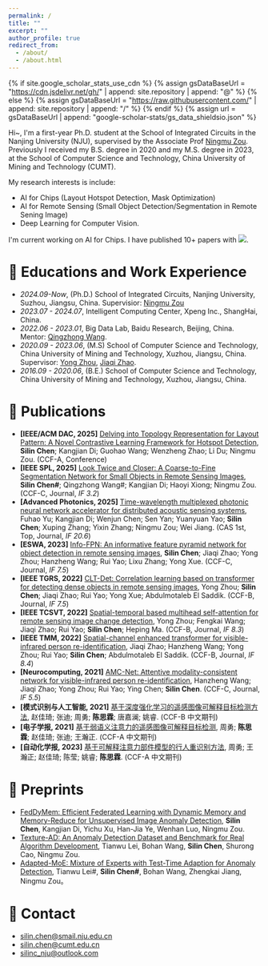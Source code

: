 ```yaml
---
permalink: /
title: ""
excerpt: ""
author_profile: true
redirect_from: 
  - /about/
  - /about.html
---
```

{% if site.google_scholar_stats_use_cdn %}
{% assign gsDataBaseUrl = "https://cdn.jsdelivr.net/gh/" | append: site.repository | append: "@" %}
{% else %}
{% assign gsDataBaseUrl = "https://raw.githubusercontent.com/" | append: site.repository | append: "/" %}
{% endif %}
{% assign url = gsDataBaseUrl | append: "google-scholar-stats/gs_data_shieldsio.json" %}
<span class='anchor' id='about-me'></span>

Hi~, I'm a first-year Ph.D. student at the School of Integrated Circuits in the Nanjing University (NJU), supervised by the Associate Prof [Ningmu Zou](https://zouningmu.github.io). Previously I received my B.S. degree in 2020 and my M.S. degree in 2023, at the School of Computer Science and Technology, China University of Mining and Technology (CUMT).

My research interests is include:
* AI for Chips (Layout Hotspot Detection, Mask Optimization)
* AI for Remote Sensing (Small Object Detection/Segmentation in Remote Sening Image)
* Deep Learning for Computer Vision. 

I'm current working on AI for Chips. I have published 10+ papers with <a href='https://scholar.google.com/citations?user=WMkMTb4AAAAJ'><img src="https://img.shields.io/endpoint?url={{ url | url_encode }}&logo=Google%20Scholar&labelColor=f6f6f6&color=9cf&style=flat&label=citations"></a>.

# 📖 Educations and Work Experience
- *2024.09-Now*, (Ph.D.) School of Integrated Circuits, Nanjing University, Suzhou, Jiangsu, China. Supervisior: [Ningmu Zou](https://zouningmu.github.io)
- *2023.07 - 2024.07*, Intelligent Computing Center, Xpeng Inc., ShangHai, China. 
- *2022.06 - 2023.01*, Big Data Lab, Baidu Research, Beijing, China. Mentor: [Qingzhong Wang](https://qingzwang.github.io).
- *2020.09 - 2023.06*, (M.S) School of Computer Science and Technology, China University of Mining and Technology, Xuzhou, Jiangsu, China. Supervisor: [Yong Zhou](https://cs.cumt.edu.cn/info/1016/1065.htm), [Jiaqi Zhao](https://www.scholat.com/zhaojiaqi).
- *2016.09 - 2020.06*, (B.E.) School of Computer Science and Technology, China University of Mining and Technology, Xuzhou, Jiangsu, China.

 
<!-- # 🔥 News
- *2022.02*: &nbsp;🎉🎉 Lorem ipsum dolor sit amet, consectetur adipiscing elit. Vivamus ornare aliquet ipsum, ac tempus justo dapibus sit amet. 
- *2022.02*: &nbsp;🎉🎉 Lorem ipsum dolor sit amet, consectetur adipiscing elit. Vivamus ornare aliquet ipsum, ac tempus justo dapibus sit amet.  -->


# 📝 Publications 

- **[IEEE/ACM DAC, 2025]** [Delving into Topology Representation for Layout Pattern:  A Novel Contrastive Learning Framework for Hotspot Detection](https://arxiv.org/abs/2401.09769), **Silin Chen**; Kangjian Di; Guohao Wang; Wenzheng Zhao; Li Du; Ningmu Zou. (CCF-A, Conference)
- **[IEEE SPL, 2025]** [Look Twice and Closer: A Coarse-to-Fine Segmentation Network for Small Objects in Remote Sensing Images](https://ieeexplore.ieee.org/document/10878803), **Silin Chen\#**; Qingzhong Wang\#; Kangjian Di; Haoyi Xiong; Ningmu Zou. (CCF-C, Journal, *IF 3.2*)
- **[Advanced Photonics, 2025]** [Time-wavelength multiplexed photonic neural network accelerator for distributed acoustic sensing systems](https://www.spiedigitallibrary.org/journals/advanced-photonics/volume-7/issue-02/026008/Time-wavelength-multiplexed-photonic-neural-network-accelerator-for-distributed-acoustic/10.1117/1.AP.7.2.026008.pdf), Fuhao Yu; Kangjian Di; Wenjun Chen; Sen Yan; Yuanyuan Yao; **Silin Chen**; Xuping Zhang; Yixin Zhang; Ningmu Zou; Wei Jiang. (CAS 1st, Top, Journal, *IF 20.6*)
- **[ESWA, 2023]** [Info-FPN: An informative feature pyramid network for object detection in remote sensing images](https://www.sciencedirect.com/science/article/pii/S0957417422021509), **Silin Chen**; Jiaqi Zhao; Yong Zhou; Hanzheng Wang; Rui Yao; Lixu Zhang; Yong Xue. (CCF-C, Journal, *IF 7.5*)
- **[IEEE TGRS, 2022]** [CLT-Det: Correlation learning based on transformer for detecting dense objects in remote sensing images](https://ieeexplore.ieee.org/abstract/document/9878347/), Yong Zhou; **Silin Chen**; Jiaqi Zhao; Rui Yao; Yong Xue; Abdulmotaleb El Saddik. (CCF-B, Journal, *IF 7.5*)
- **[IEEE TCSVT, 2022]** [Spatial-temporal based multihead self-attention for remote sensing image change detection](https://ieeexplore.ieee.org/abstract/document/9777690/), Yong Zhou; Fengkai Wang; Jiaqi Zhao; Rui Yao; **Silin Chen**; Heping Ma. (CCF-B, Journal, *IF 8.3*)
- **[IEEE TMM, 2022]** [Spatial-channel enhanced transformer for visible-infrared person re-identification](https://ieeexplore.ieee.org/abstract/document/9745797/), Jiaqi Zhao; Hanzheng Wang; Yong Zhou; Rui Yao; **Silin Chen**; Abdulmotaleb El Saddik. (CCF-B, Journal, *IF 8.4*)
- **[Neurocomputing, 2021]** [AMC-Net: Attentive modality-consistent network for visible-infrared person re-identification](https://www.sciencedirect.com/science/article/pii/S0925231221012376), Hanzheng Wang; Jiaqi Zhao; Yong Zhou; Rui Yao; Ying Chen; **Silin Chen**. (CCF-C, Journal, *IF 5.5*)
- **[模式识别与人工智能, 2021]** [基于深度强化学习的遥感图像可解释目标检测方法](https://kns.cnki.net/kcms2/article/abstract?v=2Z_8GvOTliWhXUiDYKrqnAIPgVc_lC1Ew6X9U5rDBYkKYAzixt42EIp65ugcuaIowLZSH_2gP6c5nPlLbdyN0Ml5JvSOTKg7F8602y-sAh1vpJ8fG_j0rDVI1TL9XD8XNNtUaciQFnhCi5tl63-L4LI84aYeo8C8ukKG3bWxsAJfhPVa3Mu23g==&uniplatform=NZKPT&language=CHS), 赵佳琦; 张迪; 周勇; **陈思霖**; 唐嘉澜; 姚睿. (CCF-B 中文期刊)
- **[电子学报, 2021]** [基于弱语义注意力的遥感图像可解释目标检测](https://kns.cnki.net/kcms2/article/abstract?v=2Z_8GvOTliWJXRBpzMn5rJLaErJ_3a4jRYTL_LTQ5yIB-lw4E6oiOSC83CSnVxd-0_jO1LnpuAVLLMhVMSs2C2CCL1trIxtsV6N8xRnSrMajMzuOW2WG1oorJkzeqpB7uisWhBOJEYXxQplAxArUODG4x3DiFRpNENiuPcre8mHUABV9WyoPJw==&uniplatform=NZKPT&language=CHS), 周勇; **陈思霖**; 赵佳琦; 张迪; 王瀚正. (CCF-A 中文期刊)
- **[自动化学报, 2023]** [基于可解释注意力部件模型的行人重识别方法](https://kns.cnki.net/kcms2/article/abstract?v=2Z_8GvOTliX0_Qlr2udCG_FEbYikpAPgAyKNhRBy21RPse0P_qg3kFflzU6Nzywf3zL63xZbV6jw-58XwxUwksmxiXM4SXtonDchnDVDunCJVWq6wRiPCt-e1Dq64SOKMEujSlqf-AJV-kSwx6ZqUBVfAsNK8PXnMZ92CeIPn1FFcaDrnUlEQg==&uniplatform=NZKPT&language=CHS), 周勇; 王瀚正; 赵佳琦; 陈莹; 姚睿; **陈思霖**. (CCF-A 中文期刊)



# 🙏 Preprints
- [FedDyMem: Efficient Federated Learning with Dynamic Memory and Memory-Reduce for Unsupervised Image Anomaly Detection](https://arxiv.org/pdf/2502.21012), **Silin Chen**, Kangjian Di, Yichu Xu, Han-Jia Ye, Wenhan Luo, Ningmu Zou.
- [Texture-AD: An Anomaly Detection Dataset and Benchmark for Real Algorithm Development](https://arxiv.org/pdf/2409.06367), Tianwu Lei, Bohan Wang, **Silin Chen**, Shurong Cao, Ningmu Zou.
- [Adapted-MoE: Mixture of Experts with Test-Time Adaption for Anomaly Detection](https://arxiv.org/pdf/2409.05611), Tianwu Lei#, **Silin Chen#**, Bohan Wang, Zhengkai Jiang, Ningmu Zou。


# 📧 Contact

- silin.chen@smail.nju.edu.cn
- silin.chen@cumt.edu.cn
- silinc_nju@outlook.com